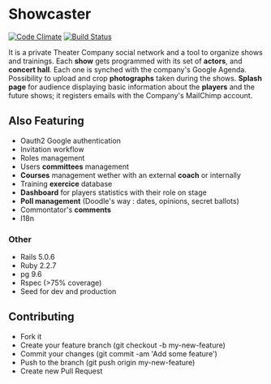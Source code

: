 # Showcaster
[![Code Climate](https://codeclimate.com/github/fitchMitch/show_caster.png)](https://codeclimate.com/github/fitchMitch/show_caster)
[![Build Status](https://travis-ci.org/fitchMitch/show_caster.svg?branch=master)](https://travis-ci.org/fitchMitch/show_caster)

It is a private Theater Company social network and a tool to organize shows and trainings.
Each **show** gets programmed with its set of **actors**, and **concert hall**. Each one is
synched with the company's Google Agenda. Possibility to upload and crop **photographs** taken during the shows.
**Splash page** for audience displaying basic information about the **players** and the future shows; it registers emails with the Company's MailChimp account.

## Also Featuring
* Oauth2 Google authentication
* Invitation workflow
* Roles management
* Users **committees** management
* **Courses** management wether with an external **coach** or internally
* Training **exercice** database
* **Dashboard** for players statistics with their role on stage
* **Poll management** (Doodle's way : dates, opinions, secret ballots)
* Commontator's **comments**
* I18n

### Other
* Rails 5.0.6
* Ruby  2.2.7
* pg 9.6
* Rspec (>75% coverage)
* Seed for dev and production

## Contributing
* Fork it
* Create your feature branch (git checkout -b my-new-feature)
* Commit your changes (git commit -am 'Add some feature')
* Push to the branch (git push origin my-new-feature)
* Create new Pull Request
